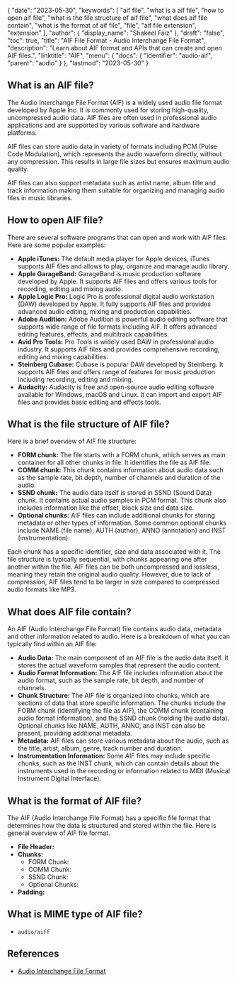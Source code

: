 {
  "date": "2023-05-30",
  "keywords": [
    "aif file",
    "what is a aif file",
    "how to open aif file",
    "what is the file structure of aif file",
    "what does aif file contain",
    "what is the format of aif file",
    "file",
    "aif file extension",
    "extension"
  ],
  "author": {
    "display_name": "Shakeel Faiz"
  },
  "draft": "false",
  "toc": true,
  "title": "AIF File Format - Audio Interchange File Format",
  "description": "Learn about AIF format and APIs that can create and open AIF files.",
  "linktitle": "AIF",
  "menu": {
    "docs": {
      "identifier": "audio-aif",
      "parent": "audio"
    }
  },
  "lastmod": "2023-05-30"
}

## What is an AIF file?

The Audio Interchange File Format (AIF) is a widely used audio file format developed by Apple Inc. It is commonly used for storing high-quality, uncompressed audio data. AIF files are often used in professional audio applications and are supported by various software and hardware platforms.

AIF files can store audio data in variety of formats including PCM (Pulse Code Modulation), which represents the audio waveform directly, without any compression. This results in large file sizes but ensures maximum audio quality.

AIF files can also support metadata such as artist name, album title and track information making them suitable for organizing and managing audio files in music libraries.

## How to open AIF file?

There are several software programs that can open and work with AIF files. Here are some popular examples:

- **Apple iTunes:** The default media player for Apple devices, iTunes supports AIF files and allows to play, organize and manage audio library.
- **Apple GarageBand:** GarageBand is music production software developed by Apple. It supports AIF files and offers various tools for recording, editing and mixing audio.
- **Apple Logic Pro:** Logic Pro is professional digital audio workstation (DAW) developed by Apple. It fully supports AIF files and provides advanced audio editing, mixing and production capabilities.
- **Adobe Audition:** Adobe Audition is powerful audio editing software that supports wide range of file formats including AIF. It offers advanced editing features, effects, and multitrack capabilities.
- **Avid Pro Tools:** Pro Tools is widely used DAW in professional audio industry. It supports AIF files and provides comprehensive recording, editing and mixing capabilities.
- **Steinberg Cubase:** Cubase is popular DAW developed by Steinberg. It supports AIF files and offers range of features for music production including recording, editing and mixing.
- **Audacity:** Audacity is free and open-source audio editing software available for Windows, macOS and Linux. It can import and export AIF files and provides basic editing and effects tools.

## What is the file structure of AIF file?

Here is a brief overview of AIF file structure:

- **FORM chunk:** The file starts with a FORM chunk, which serves as main container for all other chunks in file. It identifies the file as AIF file.
- **COMM chunk:** This chunk contains information about audio data such as the sample rate, bit depth, number of channels and duration of the audio.
- **SSND chunk:** The audio data itself is stored in SSND (Sound Data) chunk. It contains actual audio samples in PCM format. This chunk also includes information like the offset, block size and data size.
- **Optional chunks:** AIF files can include additional chunks for storing metadata or other types of information. Some common optional chunks include NAME (file name), AUTH (author), ANNO (annotation) and INST (instrumentation).

Each chunk has a specific identifier, size and data associated with it. The file structure is typically sequential, with chunks appearing one after another within the file. AIF files can be both uncompressed and lossless, meaning they retain the original audio quality. However, due to lack of compression, AIF files tend to be larger in size compared to compressed audio formats like MP3.

## What does AIF file contain?

An AIF (Audio Interchange File Format) file contains audio data, metadata and other information related to audio. Here is a breakdown of what you can typically find within an AIF file:

- **Audio Data:** The main component of an AIF file is the audio data itself. It stores the actual waveform samples that represent the audio content. 
- **Audio Format Information:** The AIF file includes information about the audio format, such as the sample rate, bit depth, and number of channels. 
- **Chunk Structure:** The AIF file is organized into chunks, which are sections of data that store specific information. The chunks include the FORM chunk (identifying the file as AIF), the COMM chunk (containing audio format information), and the SSND chunk (holding the audio data). Optional chunks like NAME, AUTH, ANNO, and INST can also be present, providing additional metadata.
- **Metadata:** AIF files can store various metadata about the audio, such as the title, artist, album, genre, track number and duration. 
- **Instrumentation Information:** Some AIF files may include specific chunks, such as the INST chunk, which can contain details about the instruments used in the recording or information related to MIDI (Musical Instrument Digital Interface).

## What is the format of AIF file?

The AIF (Audio Interchange File Format) has a specific file format that determines how the data is structured and stored within the file. Here is general overview of AIF file format.

- **File Header:**
- **Chunks:**
  - FORM Chunk:
  - COMM Chunk:
  - SSND Chunk:
  - Optional Chunks:
- **Padding:**

## What is MIME type of AIF file?

- `audio/aiff`

## References
* [Audio Interchange File Format](https://en.wikipedia.org/wiki/Audio_Interchange_File_Format)
